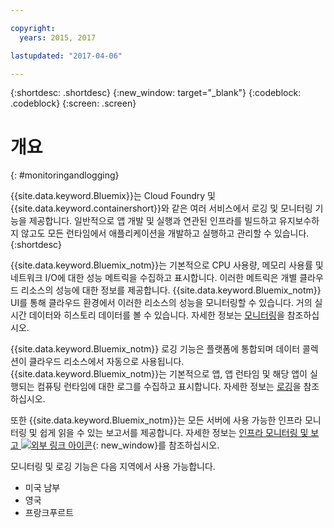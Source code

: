 ```yaml
---

copyright:
  years: 2015, 2017

lastupdated: "2017-04-06"

---
```



{:shortdesc: .shortdesc}
{:new_window: target="_blank"}
{:codeblock: .codeblock}
{:screen: .screen}

# 개요
{: #monitoringandlogging}

{{site.data.keyword.Bluemix}}는 Cloud Foundry 및 {{site.data.keyword.containershort}}와 같은 여러 서비스에서 로깅 및 모니터링 기능을 제공합니다. 일반적으로 앱 개발 및 실행과 연관된 인프라를 빌드하고 유지보수하지 않고도 모든 런타임에서 애플리케이션을 개발하고 실행하고 관리할 수 있습니다.
{:shortdesc}

{{site.data.keyword.Bluemix_notm}}는 기본적으로 CPU 사용량, 메모리 사용률 및 네트워크 I/O에 대한 성능 메트릭을 수집하고 표시합니다. 이러한 메트릭은 개별 클라우드 리소스의 성능에 대한 정보를 제공합니다. {{site.data.keyword.Bluemix_notm}} UI를 통해 클라우드 환경에서 이러한 리소스의 성능을 모니터링할 수 있습니다. 거의 실시간 데이터와 히스토리 데이터를 볼 수 있습니다. 자세한 정보는 [모니터링](monitoring/monitoring_bmx_ov.html#monitoring_bmx_ov)을 참조하십시오.

{{site.data.keyword.Bluemix_notm}} 로깅 기능은 플랫폼에 통합되며 데이터 콜렉션이 클라우드 리소스에서 자동으로 사용됩니다. {{site.data.keyword.Bluemix_notm}}는 기본적으로 앱, 앱 런타임 및 해당 앱이 실행되는 컴퓨팅 런타임에 대한 로그를 수집하고 표시합니다. 자세한 정보는 [로깅](logging/logging_bmx_ov.html#logging_bmx_ov)을 참조하십시오.

또한 {{site.data.keyword.Bluemix_notm}}는 모든 서버에 사용 가능한 인프라 모니터링 및 쉽게 읽을 수 있는 보고서를 제공합니다. 자세한 정보는 [인프라 모니터링 및 보고 ![외부 링크 아이콘](../icons/launch-glyph.svg "외부 링크 아이콘")](https://www.ibm.com/cloud-computing/bluemix/infrastructure-monitoring){: new_window}를 참조하십시오.

모니터링 및 로깅 기능은 다음 지역에서 사용 가능합니다.
* 미국 남부
* 영국
* 프랑크푸르트



